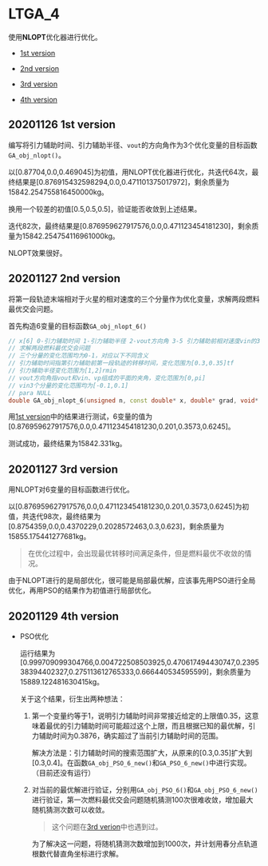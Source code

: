 # LTGA_4

使用**NLOPT**优化器进行优化。

* [1st version](#20201126-1st-version)

* [2nd version](#20201127-2nd-version)

* [3rd version](#20201127-3rd-version)

* [4th version](#20201129-4th-version)

## 20201126 1st version

编写将引力辅助时间、引力辅助半径、`vout`的方向角作为3个优化变量的目标函数`GA_obj_nlopt()`。

以[0.87704,0.0,0.469045]为初值，用NLOPT优化器进行优化，共迭代64次，最终结果是[0.876915432598294,0.0,0.471101375017972]，剩余质量为15842.254755816450000kg。

换用一个较差的初值[0.5,0.5,0.5]，验证能否收敛到上述结果。

迭代82次，最终结果是[0.876959627917576,0.0,0.471123454181230]，剩余质量为15842.254754116961000kg。

NLOPT效果很好。

## 20201127 2nd version

将第一段轨迹末端相对于火星的相对速度的三个分量作为优化变量，求解两段燃料最优交会问题。

首先构造6变量的目标函数`GA_obj_nlopt_6()`

```c++
// x[6] 0-引力辅助时间 1-引力辅助半径 2-vout方向角 3-5 引力辅助前相对速度vin的3个分量
// 求解两段燃料最优交会问题
// 三个分量的变化范围均为0-1，对应以下不同含义
// 引力辅助时间指第引力辅助前第一段轨迹的转移时间，变化范围为[0.3,0.35]tf
// 引力辅助半径变化范围为[1,2]rmin
// vout方向角指vout和vin、vp组成的平面的夹角，变化范围为[0,pi]
// vin3个分量的变化范围均为[-0.1,0.1]
// para NULL
double GA_obj_nlopt_6(unsigned n, const double* x, double* grad, void* para)
```

用[1st version](#20201126-1st-version)中的结果进行测试，6变量的值为[0.876959627917576,0.0,0.471123454181230,0.201,0.3573,0.6245]。

测试成功，最终结果为15842.331kg。

## 20201127 3rd version

用NLOPT对6变量的目标函数进行优化。

以[0.876959627917576,0.0,0.471123454181230,0.201,0.3573,0.6245]为初值，共迭代98次，最终结果为[0.8754359,0.0,0.4370229,0.2028572463,0.3,0.623]，剩余质量为15855.175441277681kg。

> 在优化过程中，会出现最优转移时间满足条件，但是燃料最优不收敛的情况。

由于NLOPT进行的是局部优化，很可能是局部最优解，应该事先用PSO进行全局优化，再用PSO的结果作为初值进行局部优化。

## 20201129 4th version

* PSO优化

    运行结果为[0.999709099304766,0.004722508503925,0.470617494430747,0.239538394402327,0.275113612765333,0.666440534595599]，剩余质量为15889.122481630415kg。

    关于这个结果，衍生出两种想法：

    1. 第一个变量约等于1，说明引力辅助时间非常接近给定的上限值0.35，这意味着最优的引力辅助时间可能超过这个上限，而且根据已知的最优解，引力辅助时间为0.3876，确实超过了当前引力辅助时间的范围。
    
        解决方法是：引力辅助时间的搜索范围扩大，从原来的[0.3,0.35]扩大到[0.3,0.4]。在函数`GA_obj_PSO_6_new()`和`GA_PSO_6_new()`中进行实现。（目前还没有运行）

    2. 对当前的最优解进行验证，分别用`GA_obj_PSO_6()`和`GA_obj_PSO_6_new()`进行验证，第一次燃料最优交会问题随机猜测100次很难收敛，增加最大随机猜测次数可以收敛。
    
        > 这个问题在[3rd verion](#20201127-3rd-version)中也遇到过。
        
        为了解决这一问题，将随机猜测次数增加到1000次，并计划用春分点轨道根数代替直角坐标进行求解。